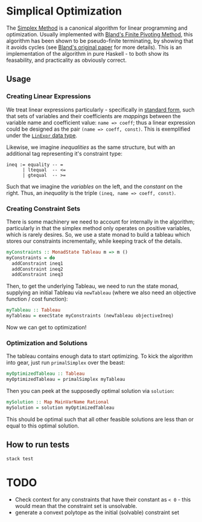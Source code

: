 Simplical Optimization
======================

The [Simplex Method](https://en.wikipedia.org/wiki/Simplex_algorithm) is a
canonical algorithm for linear programming and optimization. Usually
implemented with
[Bland's Finite Pivoting Method](https://en.wikipedia.org/wiki/Bland's_rule),
this algorithm has been shown to be pseudo-finite terminating, by showing that
it avoids cycles (see [Bland's original paper](http://www.ohio.edu/people/melkonia/math4620/bland.pdf) for more details).
This is an implementation of the algorithm in pure Haskell - to both show its
feasability, and practicality as obviously correct.


## Usage

### Creating Linear Expressions

We treat linear expressions particularly - specifically in
[standard form](https://en.wikipedia.org/wiki/Linear_equation#General_.28or_standard.29_form), such that sets of variables and their coefficients are _mappings_
between the variable name and coefficient value: `name => coeff`; thus a linear
expression could be designed as the pair `(name => coeff, const)`. This is
exemplified under the [`LinExpr` data type](https://github.com/athanclark/linear-simplex-haskell/blob/master/src/Linear/Grammar.hs#L40).

Likewise, we imagine _inequalities_ as the same structure, but with an
additional tag representing it's constraint type:

```
ineq := equality -- =
      | ltequal  -- <=
      | gtequal  -- >=
```

Such that we imagine the _variables_ on the left, and the _constant_ on the
right. Thus, an _inequality_ is the triple `(ineq, name => coeff, const)`.


### Creating Constraint Sets

There is some machinery we need to account for internally in the algorithm;
particularly in that the simplex method only operates on positive variables,
which is rarely desires. So, we use a state monad to build a tableau
which stores our constraints incrementally, while keeping track of the details.

```haskell
myConstraints :: MonadState Tableau m => m ()
myConstraints = do
  addConstraint ineq1
  addConstraint ineq2
  addConstraint ineq3
```

Then, to get the underlying Tableau, we need to run the state monad,
supplying an initial Tableau via `newTableau` (where we also need an
objective function / cost function):

```haskell
myTableau :: Tableau
myTableau = execState myConstraints (newTableau objectiveIneq)
```

Now we can get to optimization!

### Optimization and Solutions

The tableau contains enough data to start optimizing. To kick the algorithm
into gear, just run `primalSimplex` over the beast:

```haskell
myOptimizedTableau :: Tableau
myOptimizedTableau = primalSimplex myTableau
```

Then you can peek at the supposedly optimal solution via `solution`:

```haskell
mySolution :: Map MainVarName Rational
mySolution = solution myOptimizedTableau
```

This should be optimal such that all other feasible solutions are less than
or equal to this optimal solution.

## How to run tests

```
stack test
```


# TODO

- Check context for any constraints that have their constant
  as `< 0` - this would mean that the constraint set is
  unsolvable.
- generate a convext polytope as the initial (solvable) constraint
  set
